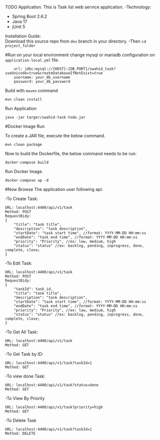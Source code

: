 TODO Application. 
This is Task list web service application. 
-Technology:
- Spring Boot 2.6.2
- Java 17
- jUnit 5

Installation Guide:  
Download this source repo from `dev` branch in your directory.
-Then
`cd project_folder`

#Run on your local environment
change mysql or mariadb configuration on `application-local.yml` file. 
```
    url: jdbc:mysql://{HOST}:{DB_PORT}/swahid_task?useUnicode=true&createDatabaseIfNotExist=true
    username: your_db_username
    password: your_db_password
```
Build with `maven` command
```
mvn clean install
```
Run Application
```
java -jar targer/swahid-task-todo.jar
```
#Docker Image Run

To create a JAR file, execute the below command.
```
mvn clean package
```
Now to build the Dockerfile, the below command needs to be run:
```
docker-compose build
```
Run Docker Image. 
```
docker-compose up -d
```

#Now Browse The application user following api:  

-To Create Task:
```
URL: localhost:4400/api/v1/task
Method: POST
RequestBidy:
{
    "title": "task title",
    "description": "task description",
    "startDate": "task start time", //format: YYYY-MM-DD HH:mm:ss
    "endDate": "task end time", //format: YYYY-MM-DD HH:mm:ss
    "priority": "Priority", //ex: low, medium, high 
    "status": "status" //ex: backlog, pending, inprogress, done, complete, close;
}
```
-To Edit Task:
```
URL: localhost:4400/api/v1/task
Method: POST
RequestBidy:
{
    "taskId": task_id,
    "title": "task title",
    "description": "task description",
    "startDate": "task start time", //format: YYYY-MM-DD HH:mm:ss
    "endDate": "task end time", //format: YYYY-MM-DD HH:mm:ss
    "priority": "Priority", //ex: low, medium, high 
    "status": "status" //ex: backlog, pending, inprogress, done, complete, close;
}
```
-To Get All Task:
```
URL: localhost:4400/api/v1/task
Method: GET
```
-To Get Task by ID:
```
URL: localhost:4400/api/v1/task?taskId=1
Method: GET
```
-To view done Task:
```
URL: localhost:4400/api/v1/task?status=done
Method: GET
```
-To View By Priority
```
URL: localhost:4400/api/v1/task?priority=high
Method: GET
```

-To Delete Task
```
URL: localhost:4400/api/v1/task?taskId=1
Method: DELETE
```
